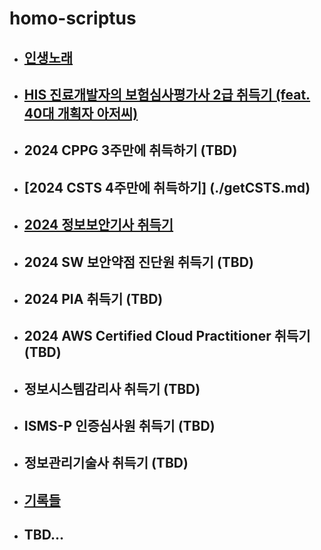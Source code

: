 # homo-scriptus

  - ## [인생노래](./songsinmylife.md)

  - ## [HIS 진료개발자의 보험심사평가사 2급 취득기 (feat. 40대 개획자 아저씨)](./getcertofclaim.md)

  - ## 2024 CPPG 3주만에 취득하기 (TBD)

  - ## [2024 CSTS 4주만에 취득하기] (./getCSTS.md)

  - ## [2024 정보보안기사 취득기](./informationsecurityofficer.md)

  - ## 2024 SW 보안약점 진단원 취득기 (TBD)

  - ## 2024 PIA 취득기 (TBD)

  - ## 2024 AWS Certified Cloud Practitioner 취득기 (TBD)

  - ## 정보시스템감리사 취득기 (TBD)

  - ## ISMS-P 인증심사원 취득기 (TBD)

  - ## 정보관리기술사 취득기 (TBD)

  - ## [기록들](./lifenote.md)

  - ## TBD...
